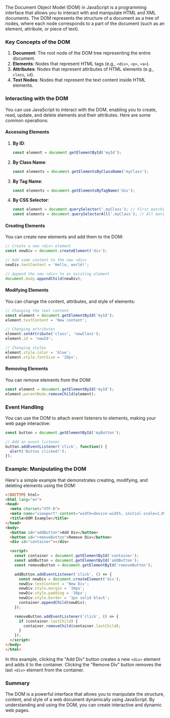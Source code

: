 The Document Object Model (DOM) in JavaScript is a programming interface that allows you to interact with and manipulate HTML and XML documents. The DOM represents the structure of a document as a tree of nodes, where each node corresponds to a part of the document (such as an element, attribute, or piece of text).

### Key Concepts of the DOM

1. **Document**: The root node of the DOM tree representing the entire document.
2. **Elements**: Nodes that represent HTML tags (e.g., `<div>`, `<p>`, `<a>`).
3. **Attributes**: Nodes that represent attributes of HTML elements (e.g., `class`, `id`).
4. **Text Nodes**: Nodes that represent the text content inside HTML elements.

### Interacting with the DOM

You can use JavaScript to interact with the DOM, enabling you to create, read, update, and delete elements and their attributes. Here are some common operations:

#### Accessing Elements

1. **By ID**:
   ```javascript
   const element = document.getElementById('myId');
   ```

2. **By Class Name**:
   ```javascript
   const elements = document.getElementsByClassName('myClass');
   ```

3. **By Tag Name**:
   ```javascript
   const elements = document.getElementsByTagName('div');
   ```

4. **By CSS Selector**:
   ```javascript
   const element = document.querySelector('.myClass'); // First matching element
   const elements = document.querySelectorAll('.myClass'); // All matching elements
   ```

#### Creating Elements

You can create new elements and add them to the DOM:

```javascript
// Create a new <div> element
const newDiv = document.createElement('div');

// Add some content to the new <div>
newDiv.textContent = 'Hello, world!';

// Append the new <div> to an existing element
document.body.appendChild(newDiv);
```

#### Modifying Elements

You can change the content, attributes, and style of elements:

```javascript
// Changing the text content
const element = document.getElementById('myId');
element.textContent = 'New content';

// Changing attributes
element.setAttribute('class', 'newClass');
element.id = 'newId';

// Changing styles
element.style.color = 'blue';
element.style.fontSize = '20px';
```

#### Removing Elements

You can remove elements from the DOM:

```javascript
const element = document.getElementById('myId');
element.parentNode.removeChild(element);
```

### Event Handling

You can use the DOM to attach event listeners to elements, making your web page interactive:

```javascript
const button = document.getElementById('myButton');

// Add an event listener
button.addEventListener('click', function() {
  alert('Button clicked!');
});
```

### Example: Manipulating the DOM

Here's a simple example that demonstrates creating, modifying, and deleting elements using the DOM:

```html
<!DOCTYPE html>
<html lang="en">
<head>
  <meta charset="UTF-8">
  <meta name="viewport" content="width=device-width, initial-scale=1.0">
  <title>DOM Example</title>
</head>
<body>
  <button id="addButton">Add Div</button>
  <button id="removeButton">Remove Div</button>
  <div id="container"></div>

  <script>
    const container = document.getElementById('container');
    const addButton = document.getElementById('addButton');
    const removeButton = document.getElementById('removeButton');

    addButton.addEventListener('click', () => {
      const newDiv = document.createElement('div');
      newDiv.textContent = 'New Div';
      newDiv.style.margin = '10px';
      newDiv.style.padding = '10px';
      newDiv.style.border = '1px solid black';
      container.appendChild(newDiv);
    });

    removeButton.addEventListener('click', () => {
      if (container.lastChild) {
        container.removeChild(container.lastChild);
      }
    });
  </script>
</body>
</html>
```

In this example, clicking the "Add Div" button creates a new `<div>` element and adds it to the container. Clicking the "Remove Div" button removes the last `<div>` element from the container.

### Summary

The DOM is a powerful interface that allows you to manipulate the structure, content, and style of a web document dynamically using JavaScript. By understanding and using the DOM, you can create interactive and dynamic web pages.